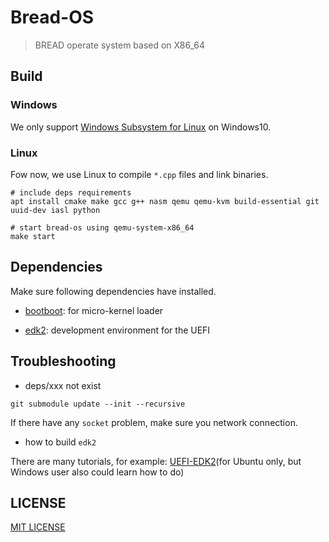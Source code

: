 # Bread-OS

> BREAD operate system based on X86_64

## Build

### Windows

We only support
[Windows Subsystem for Linux](https://docs.microsoft.com/en-us/windows/wsl/install-win10)
on Windows10.

### Linux

Fow now, we use Linux to compile `*.cpp` files and link binaries.

```shell script
# include deps requirements
apt install cmake make gcc g++ nasm qemu qemu-kvm build-essential git uuid-dev iasl python

# start bread-os using qemu-system-x86_64
make start
```

## Dependencies

Make sure following dependencies have installed.

- [bootboot](https://gitlab.com/bztsrc/bootboot): for micro-kernel loader

- [edk2](https://github.com/tianocore/edk2): development environment for the UEFI

## Troubleshooting

- deps/xxx not exist

```shell script
git submodule update --init --recursive
```

If there have any `socket` problem, make sure you network connection.

- how to build `edk2`

There are many tutorials, for example: [UEFI-EDK2](https://wiki.ubuntu.com/UEFI/EDK2)(for Ubuntu only, but Windows user also could learn how to do)

## LICENSE

[MIT LICENSE](LICENSE)
